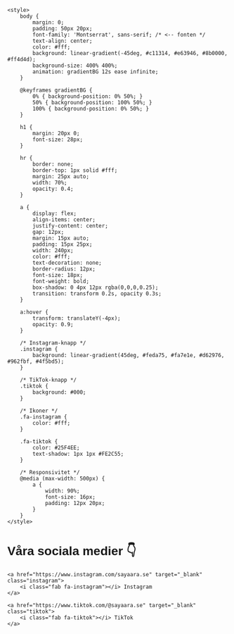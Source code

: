<html lang="sv">
<head>
    <meta charset="UTF-8">
    <title>Sayaara.se</title>
    <!-- Font Awesome CDN -->
    <link rel="stylesheet" href="https://cdnjs.cloudflare.com/ajax/libs/font-awesome/6.5.0/css/all.min.css">
    <!-- Google Fonts (byt 'Montserrat' mot annan om du vill testa) -->
    <link href="https://fonts.googleapis.com/css2?family=Montserrat:wght@400;700&display=swap" rel="stylesheet">

    <style>
        body {
            margin: 0;
            padding: 50px 20px;
            font-family: 'Montserrat', sans-serif; /* <-- fonten */
            text-align: center;
            color: #fff;
            background: linear-gradient(-45deg, #c11314, #e63946, #8b0000, #ff4d4d);
            background-size: 400% 400%;
            animation: gradientBG 12s ease infinite;
        }

        @keyframes gradientBG {
            0% { background-position: 0% 50%; }
            50% { background-position: 100% 50%; }
            100% { background-position: 0% 50%; }
        }

        h1 {
            margin: 20px 0;
            font-size: 28px;
        }

        hr {
            border: none;
            border-top: 1px solid #fff;
            margin: 25px auto;
            width: 70%;
            opacity: 0.4;
        }

        a {
            display: flex;
            align-items: center;
            justify-content: center;
            gap: 12px;
            margin: 15px auto;
            padding: 15px 25px;
            width: 240px;
            color: #fff;
            text-decoration: none;
            border-radius: 12px;
            font-size: 18px;
            font-weight: bold;
            box-shadow: 0 4px 12px rgba(0,0,0,0.25);
            transition: transform 0.2s, opacity 0.3s;
        }

        a:hover {
            transform: translateY(-4px);
            opacity: 0.9;
        }

        /* Instagram-knapp */
        .instagram {
            background: linear-gradient(45deg, #feda75, #fa7e1e, #d62976, #962fbf, #4f5bd5);
        }

        /* TikTok-knapp */
        .tiktok {
            background: #000;
        }

        /* Ikoner */
        .fa-instagram {
            color: #fff;
        }

        .fa-tiktok {
            color: #25F4EE;
            text-shadow: 1px 1px #FE2C55;
        }

        /* Responsivitet */
        @media (max-width: 500px) {
            a {
                width: 90%;
                font-size: 16px;
                padding: 12px 20px;
            }
        }
    </style>
<head>
  <meta charset="UTF-8">
  <title>Sayaara.se</title>
  <!-- Lägg till Google Fonts här -->
  <link href="https://fonts.googleapis.com/css2?family=Montserrat:wght@400;700&display=swap" rel="stylesheet">
  <style>
    body {
      font-family: 'Montserrat', sans-serif;
    }
  </style>
</head>
<body>
    <h1>Våra sociala medier 👇</h1>

    <a href="https://www.instagram.com/sayaara.se" target="_blank" class="instagram">
        <i class="fab fa-instagram"></i> Instagram
    </a>

    <a href="https://www.tiktok.com/@sayaara.se" target="_blank" class="tiktok">
        <i class="fab fa-tiktok"></i> TikTok
    </a>
</body>
</html>
